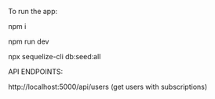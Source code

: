 To run the app:

npm i

npm run dev

npx sequelize-cli db:seed:all



API ENDPOINTS:

http://localhost:5000/api/users (get users with subscriptions)


